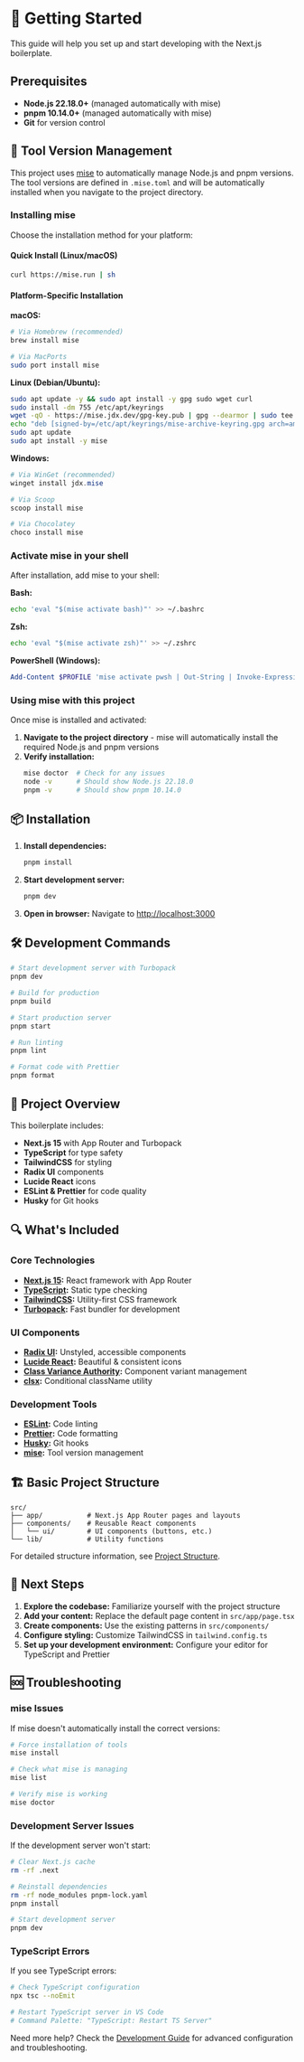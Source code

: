 # 🚀 Getting Started

This guide will help you set up and start developing with the Next.js boilerplate.

## Prerequisites

- **Node.js 22.18.0+** (managed automatically with mise)
- **pnpm 10.14.0+** (managed automatically with mise)
- **Git** for version control

## 🔧 Tool Version Management

This project uses [mise](https://mise.jdx.dev/) to automatically manage Node.js and pnpm versions. The tool versions are defined in `.mise.toml` and will be automatically installed when you navigate to the project directory.

### Installing mise

Choose the installation method for your platform:

#### Quick Install (Linux/macOS)

```bash
curl https://mise.run | sh
```

#### Platform-Specific Installation

**macOS:**

```bash
# Via Homebrew (recommended)
brew install mise

# Via MacPorts
sudo port install mise
```

**Linux (Debian/Ubuntu):**

```bash
sudo apt update -y && sudo apt install -y gpg sudo wget curl
sudo install -dm 755 /etc/apt/keyrings
wget -qO - https://mise.jdx.dev/gpg-key.pub | gpg --dearmor | sudo tee /etc/apt/keyrings/mise-archive-keyring.gpg 1> /dev/null
echo "deb [signed-by=/etc/apt/keyrings/mise-archive-keyring.gpg arch=amd64] https://mise.jdx.dev/deb stable main" | sudo tee /etc/apt/sources.list.d/mise.list
sudo apt update
sudo apt install -y mise
```

**Windows:**

```powershell
# Via WinGet (recommended)
winget install jdx.mise

# Via Scoop
scoop install mise

# Via Chocolatey
choco install mise
```

### Activate mise in your shell

After installation, add mise to your shell:

**Bash:**

```bash
echo 'eval "$(mise activate bash)"' >> ~/.bashrc
```

**Zsh:**

```bash
echo 'eval "$(mise activate zsh)"' >> ~/.zshrc
```

**PowerShell (Windows):**

```powershell
Add-Content $PROFILE 'mise activate pwsh | Out-String | Invoke-Expression'
```

### Using mise with this project

Once mise is installed and activated:

1. **Navigate to the project directory** - mise will automatically install the required Node.js and pnpm versions
2. **Verify installation:**
   ```bash
   mise doctor  # Check for any issues
   node -v      # Should show Node.js 22.18.0
   pnpm -v      # Should show pnpm 10.14.0
   ```

## 📦 Installation

1. **Install dependencies:**

   ```bash
   pnpm install
   ```

2. **Start development server:**

   ```bash
   pnpm dev
   ```

3. **Open in browser:**
   Navigate to [http://localhost:3000](http://localhost:3000)

## 🛠️ Development Commands

```bash
# Start development server with Turbopack
pnpm dev

# Build for production
pnpm build

# Start production server
pnpm start

# Run linting
pnpm lint

# Format code with Prettier
pnpm format
```

## 📁 Project Overview

This boilerplate includes:

- **Next.js 15** with App Router and Turbopack
- **TypeScript** for type safety
- **TailwindCSS** for styling
- **Radix UI** components
- **Lucide React** icons
- **ESLint & Prettier** for code quality
- **Husky** for Git hooks

## 🔍 What's Included

### Core Technologies

- **[Next.js 15](https://nextjs.org/):** React framework with App Router
- **[TypeScript](https://www.typescriptlang.org/):** Static type checking
- **[TailwindCSS](https://tailwindcss.com/):** Utility-first CSS framework
- **[Turbopack](https://turbo.build/pack):** Fast bundler for development

### UI Components

- **[Radix UI](https://www.radix-ui.com/):** Unstyled, accessible components
- **[Lucide React](https://lucide.dev/):** Beautiful & consistent icons
- **[Class Variance Authority](https://cva.style/):** Component variant management
- **[clsx](https://github.com/lukeed/clsx):** Conditional className utility

### Development Tools

- **[ESLint](https://eslint.org/):** Code linting
- **[Prettier](https://prettier.io/):** Code formatting
- **[Husky](https://typicode.github.io/husky/):** Git hooks
- **[mise](https://mise.jdx.dev/):** Tool version management

## 🏗️ Basic Project Structure

```
src/
├── app/           # Next.js App Router pages and layouts
├── components/    # Reusable React components
│   └── ui/        # UI components (buttons, etc.)
└── lib/           # Utility functions
```

For detailed structure information, see [Project Structure](./project-structure.md).

## 🎯 Next Steps

1. **Explore the codebase:** Familiarize yourself with the project structure
2. **Add your content:** Replace the default page content in `src/app/page.tsx`
3. **Create components:** Use the existing patterns in `src/components/`
4. **Configure styling:** Customize TailwindCSS in `tailwind.config.ts`
5. **Set up your development environment:** Configure your editor for TypeScript and Prettier

## 🆘 Troubleshooting

### mise Issues

If mise doesn't automatically install the correct versions:

```bash
# Force installation of tools
mise install

# Check what mise is managing
mise list

# Verify mise is working
mise doctor
```

### Development Server Issues

If the development server won't start:

```bash
# Clear Next.js cache
rm -rf .next

# Reinstall dependencies
rm -rf node_modules pnpm-lock.yaml
pnpm install

# Start development server
pnpm dev
```

### TypeScript Errors

If you see TypeScript errors:

```bash
# Check TypeScript configuration
npx tsc --noEmit

# Restart TypeScript server in VS Code
# Command Palette: "TypeScript: Restart TS Server"
```

Need more help? Check the [Development Guide](./development.md) for advanced configuration and troubleshooting.
